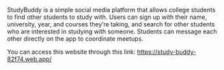 StudyBuddy is a simple social media platform that allows college students to find other students to study with. Users can sign up with their name, university, year, and courses they’re taking, and search for other students who are interested in studying with someone. Students can message each other directly on the app to coordinate meetups. 

You can access this website through this link: https://study-buddy-82f74.web.app/
